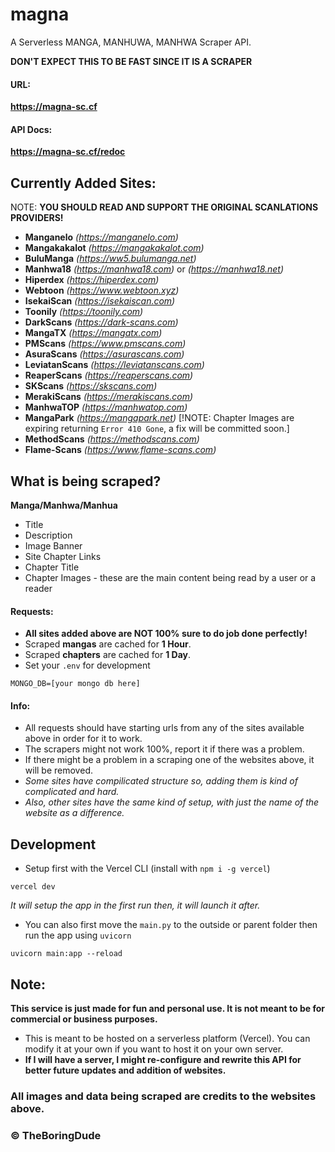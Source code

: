 # magna
A Serverless MANGA, MANHUWA, MANHWA Scraper API.

**DON'T EXPECT THIS TO BE FAST SINCE IT IS A SCRAPER**

#### URL:
**https://magna-sc.cf**

#### API Docs:
**https://magna-sc.cf/redoc**

## Currently Added Sites:
NOTE: **YOU SHOULD READ AND SUPPORT THE ORIGINAL SCANLATIONS PROVIDERS!**

- **Manganelo** *(https://manganelo.com)*
- **Mangakakalot** *(https://mangakakalot.com)*
- **BuluManga** *(https://ww5.bulumanga.net)*
- **Manhwa18** *(https://manhwa18.com)* or *(https://manhwa18.net)*
- **Hiperdex** *(https://hiperdex.com)*
- **Webtoon** *(https://www.webtoon.xyz)*
- **IsekaiScan** *(https://isekaiscan.com)*
- **Toonily** *(https://toonily.com)*
- **DarkScans** *(https://dark-scans.com)*
- **MangaTX** *(https://mangatx.com)*
- **PMScans** *(https://www.pmscans.com)*
- **AsuraScans** *(https://asurascans.com)*
- **LeviatanScans** *(https://leviatanscans.com)*
- **ReaperScans** *(https://reaperscans.com)*
- **SKScans** *(https://skscans.com)*
- **MerakiScans** *(https://merakiscans.com)*
- **ManhwaTOP** *(https://manhwatop.com)*
- **MangaPark** *(https://mangapark.net)* [!NOTE: Chapter Images are expiring returning `Error 410 Gone`, a fix will be committed soon.]
- **MethodScans** *(https://methodscans.com)*
- **Flame-Scans** *(https://www.flame-scans.com)*

## What is being scraped?
**Manga/Manhwa/Manhua**
- Title
- Description
- Image Banner
- Site Chapter Links
- Chapter Title
- Chapter Images - these are the main content being read by a user or a reader

#### Requests:
- **All sites added above are NOT 100% sure to do job done perfectly!**
- Scraped **mangas** are cached for **1 Hour**.
- Scraped **chapters** are cached for **1 Day**.
- Set your `.env` for development
```
MONGO_DB=[your mongo db here]
```

#### Info:
- All requests should have starting urls from any of the sites available above in order for it to work.
- The scrapers might not work 100%, report it if there was a problem.
- If there might be a problem in a scraping one of the websites above, it will be removed.
- *Some sites have compilicated structure so, adding them is kind of complicated and hard.*
- *Also, other sites have the same kind of setup, with just the name of the website as a difference.*

## Development
- Setup first with the Vercel CLI (install with `npm i -g vercel`)
```
vercel dev
```
*It will setup the app in the first run then, it will launch it after.*
- You can also first move the `main.py` to the outside or parent folder then run the app using `uvicorn`
```
uvicorn main:app --reload
```

## Note:
**This service is just made for fun and personal use. It is not meant to be for commercial or business purposes.**
- This is meant to be hosted on a serverless platform (Vercel). You can modify it at your own if you want to host it on your own server.
- **If I will have a server, I might re-configure and rewrite this API for better future updates and addition of websites.**

### All images and data being scraped are credits to the websites above.

### &copy; **TheBoringDude**


